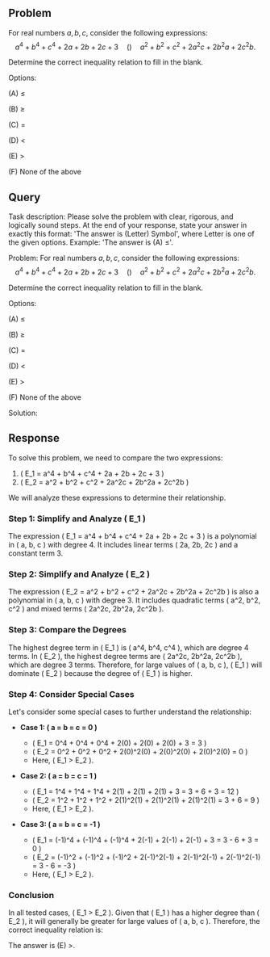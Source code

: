 ## Problem

For real numbers $a, b, c$, consider the following expressions:
$$
a^4 + b^4 + c^4 + 2a + 2b + 2c + 3 \quad () \quad a^2 + b^2 + c^2 + 2a^2c + 2b^2a + 2c^2b.
$$

Determine the correct inequality relation to fill in the blank.

Options:

(A) $\leq$ 

(B) $\geq$

(C) $=$ 

(D) $<$

(E) $>$

(F) None of the above

## Query

Task description: Please solve the problem with clear, rigorous, and logically sound steps. At the end of your response, state your answer in exactly this format: 'The answer is (Letter) Symbol', where Letter is one of the given options. Example: 'The answer is (A) $\leq$'.

Problem: For real numbers $a, b, c$, consider the following expressions:
$$
a^4 + b^4 + c^4 + 2a + 2b + 2c + 3 \quad () \quad a^2 + b^2 + c^2 + 2a^2c + 2b^2a + 2c^2b.
$$

Determine the correct inequality relation to fill in the blank.

Options:

(A) $\leq$ 

(B) $\geq$

(C) $=$ 

(D) $<$

(E) $>$

(F) None of the above

Solution:

## Response

To solve this problem, we need to compare the two expressions:

1. \( E_1 = a^4 + b^4 + c^4 + 2a + 2b + 2c + 3 \)
2. \( E_2 = a^2 + b^2 + c^2 + 2a^2c + 2b^2a + 2c^2b \)

We will analyze these expressions to determine their relationship.

### Step 1: Simplify and Analyze \( E_1 \)

The expression \( E_1 = a^4 + b^4 + c^4 + 2a + 2b + 2c + 3 \) is a polynomial in \( a, b, c \) with degree 4. It includes linear terms \( 2a, 2b, 2c \) and a constant term 3.

### Step 2: Simplify and Analyze \( E_2 \)

The expression \( E_2 = a^2 + b^2 + c^2 + 2a^2c + 2b^2a + 2c^2b \) is also a polynomial in \( a, b, c \) with degree 3. It includes quadratic terms \( a^2, b^2, c^2 \) and mixed terms \( 2a^2c, 2b^2a, 2c^2b \).

### Step 3: Compare the Degrees

The highest degree term in \( E_1 \) is \( a^4, b^4, c^4 \), which are degree 4 terms. In \( E_2 \), the highest degree terms are \( 2a^2c, 2b^2a, 2c^2b \), which are degree 3 terms. Therefore, for large values of \( a, b, c \), \( E_1 \) will dominate \( E_2 \) because the degree of \( E_1 \) is higher.

### Step 4: Consider Special Cases

Let's consider some special cases to further understand the relationship:

- **Case 1: \( a = b = c = 0 \)**
  - \( E_1 = 0^4 + 0^4 + 0^4 + 2(0) + 2(0) + 2(0) + 3 = 3 \)
  - \( E_2 = 0^2 + 0^2 + 0^2 + 2(0)^2(0) + 2(0)^2(0) + 2(0)^2(0) = 0 \)
  - Here, \( E_1 > E_2 \).

- **Case 2: \( a = b = c = 1 \)**
  - \( E_1 = 1^4 + 1^4 + 1^4 + 2(1) + 2(1) + 2(1) + 3 = 3 + 6 + 3 = 12 \)
  - \( E_2 = 1^2 + 1^2 + 1^2 + 2(1)^2(1) + 2(1)^2(1) + 2(1)^2(1) = 3 + 6 = 9 \)
  - Here, \( E_1 > E_2 \).

- **Case 3: \( a = b = c = -1 \)**
  - \( E_1 = (-1)^4 + (-1)^4 + (-1)^4 + 2(-1) + 2(-1) + 2(-1) + 3 = 3 - 6 + 3 = 0 \)
  - \( E_2 = (-1)^2 + (-1)^2 + (-1)^2 + 2(-1)^2(-1) + 2(-1)^2(-1) + 2(-1)^2(-1) = 3 - 6 = -3 \)
  - Here, \( E_1 > E_2 \).

### Conclusion

In all tested cases, \( E_1 > E_2 \). Given that \( E_1 \) has a higher degree than \( E_2 \), it will generally be greater for large values of \( a, b, c \). Therefore, the correct inequality relation is:

The answer is (E) $>$.